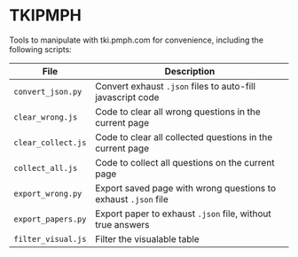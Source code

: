 # TKIPMPH
Tools to manipulate with tki.pmph.com for convenience, including the following scripts:

| File               | Description                                                    |
|--------------------|----------------------------------------------------------------|
| `convert_json.py`  | Convert exhaust `.json` files to auto-fill javascript code     |
| `clear_wrong.js`   | Code to clear all wrong questions in the current page          |
| `clear_collect.js` | Code to clear all collected questions in the current page      |
| `collect_all.js`   | Code to collect all questions on the current page              |
| `export_wrong.py`  | Export saved page with wrong questions to exhaust `.json` file |
| `export_papers.py` | Export paper to exhaust `.json` file, without true answers     |
| `filter_visual.js` | Filter the visualable table                                    |
